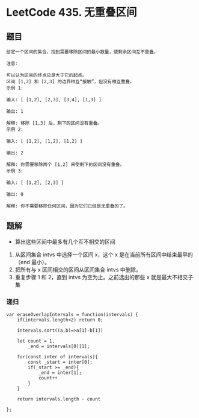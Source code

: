 # LeetCode 435. 无重叠区间
## 题目
```
给定一个区间的集合，找到需要移除区间的最小数量，使剩余区间互不重叠。

注意:

可以认为区间的终点总是大于它的起点。
区间 [1,2] 和 [2,3] 的边界相互“接触”，但没有相互重叠。
示例 1:

输入: [ [1,2], [2,3], [3,4], [1,3] ]

输出: 1

解释: 移除 [1,3] 后，剩下的区间没有重叠。
示例 2:

输入: [ [1,2], [1,2], [1,2] ]

输出: 2

解释: 你需要移除两个 [1,2] 来使剩下的区间没有重叠。
示例 3:

输入: [ [1,2], [2,3] ]

输出: 0

解释: 你不需要移除任何区间，因为它们已经是无重叠的了。
```

## 题解
- 算出这些区间中最多有几个互不相交的区间
1. 从区间集合 intvs 中选择一个区间 x，这个 x 是在当前所有区间中结束最早的（end 最小）。
2. 把所有与 x 区间相交的区间从区间集合 intvs 中删除。
3. 重复步骤 1 和 2，直到 intvs 为空为止。之前选出的那些 x 就是最大不相交子集


### 递归
```
var eraseOverlapIntervals = function(intervals) {
    if(intervals.length<2) return 0;

    intervals.sort((a,b)=>a[1]-b[1])

    let count = 1,
        _end = intervals[0][1];

    for(const inter of intervals){
        const _start = inter[0];
        if(_start >= _end){
            _end = inter[1];
            count++
        }
    }

    return intervals.length - count

};
```